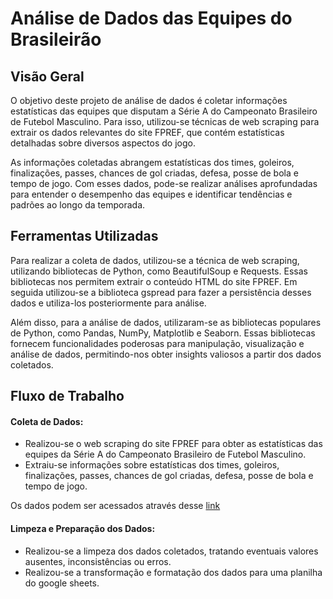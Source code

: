 # Análise de Dados das Equipes do Brasileirão

## Visão Geral

O objetivo deste projeto de análise de dados é coletar informações estatísticas das equipes que disputam a Série A do Campeonato Brasileiro de Futebol Masculino. Para isso, utilizou-se técnicas de web scraping para extrair os dados relevantes do site FPREF, que contém estatísticas detalhadas sobre diversos aspectos do jogo.

As informações coletadas abrangem estatísticas dos times, goleiros, finalizações, passes, chances de gol criadas, defesa, posse de bola e tempo de jogo. Com esses dados, pode-se realizar análises aprofundadas para entender o desempenho das equipes e identificar tendências e padrões ao longo da temporada.

## Ferramentas Utilizadas

Para realizar a coleta de dados, utilizou-se a técnica de web scraping, utilizando bibliotecas de Python, como BeautifulSoup e Requests. Essas bibliotecas nos permitem extrair o conteúdo HTML do site FPREF. Em seguida utilizou-se a biblioteca gspread para fazer a persistência desses dados e utiliza-los posteriormente para análise.

Além disso, para a análise de dados, utilizaram-se as bibliotecas populares de Python, como Pandas, NumPy, Matplotlib e Seaborn. Essas bibliotecas fornecem funcionalidades poderosas para manipulação, visualização e análise de dados, permitindo-nos obter insights valiosos a partir dos dados coletados.

## Fluxo de Trabalho

#### Coleta de Dados:

- Realizou-se o web scraping do site FPREF para obter as estatísticas das equipes da Série A do Campeonato Brasileiro de Futebol Masculino.
- Extraiu-se informações sobre estatísticas dos times, goleiros, finalizações, passes, chances de gol criadas, defesa, posse de bola e tempo de jogo.

Os dados podem ser acessados através desse [link](https://docs.google.com/spreadsheets/d/1nVyKyf4dVwrCleXtGz3gH7b6Hvs08pLsDr_ENfwL4LM/edit?usp=sharing)

#### Limpeza e Preparação dos Dados:

- Realizou-se a limpeza dos dados coletados, tratando eventuais valores ausentes, inconsistências ou erros.
- Realizou-se a transformação e formatação dos dados para uma planilha do google sheets.

